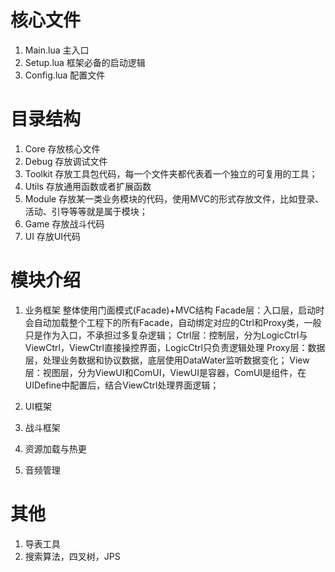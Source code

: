 # 核心文件
1. Main.lua 
主入口
2. Setup.lua 
框架必备的启动逻辑
3. Config.lua
配置文件

# 目录结构
1. Core
存放核心文件
2. Debug
存放调试文件
3. Toolkit
存放工具包代码，每一个文件夹都代表着一个独立的可复用的工具；
4. Utils
存放通用函数或者扩展函数
5. Module
存放某一类业务模块的代码，使用MVC的形式存放文件，比如登录、活动、引导等等就是属于模块；
6. Game
存放战斗代码
7. UI
存放UI代码

# 模块介绍
1. 业务框架
整体使用门面模式(Facade)+MVC结构
Facade层：入口层，启动时会自动加载整个工程下的所有Facade，自动绑定对应的Ctrl和Proxy类，一般只是作为入口，不承担过多复杂逻辑；
Ctrl层：控制层，分为LogicCtrl与ViewCtrl，ViewCtrl直接操控界面，LogicCtrl只负责逻辑处理
Proxy层：数据层，处理业务数据和协议数据，底层使用DataWater监听数据变化；
View层：视图层，分为ViewUI和ComUI，ViewUI是容器，ComUI是组件，在UIDefine中配置后，结合ViewCtrl处理界面逻辑；

2. UI框架
3. 战斗框架
4. 资源加载与热更
5. 音频管理

# 其他
1. 导表工具
2. 搜索算法，四叉树，JPS